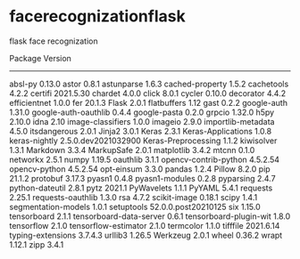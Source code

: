 # facerecognizationflask
flask face recognization

Package                 Version
----------------------- -------------------
absl-py                 0.13.0
astor                   0.8.1
astunparse              1.6.3
cached-property         1.5.2
cachetools              4.2.2
certifi                 2021.5.30
chardet                 4.0.0
click                   8.0.1
cycler                  0.10.0
decorator               4.4.2
efficientnet            1.0.0
fer                     20.1.3
Flask                   2.0.1
flatbuffers             1.12
gast                    0.2.2
google-auth             1.31.0
google-auth-oauthlib    0.4.4
google-pasta            0.2.0
grpcio                  1.32.0
h5py                    2.10.0
idna                    2.10
image-classifiers       1.0.0
imageio                 2.9.0
importlib-metadata      4.5.0
itsdangerous            2.0.1
Jinja2                  3.0.1
Keras                   2.3.1
Keras-Applications      1.0.8
keras-nightly           2.5.0.dev2021032900
Keras-Preprocessing     1.1.2
kiwisolver              1.3.1
Markdown                3.3.4
MarkupSafe              2.0.1
matplotlib              3.4.2
mtcnn                   0.1.0
networkx                2.5.1
numpy                   1.19.5
oauthlib                3.1.1
opencv-contrib-python   4.5.2.54
opencv-python           4.5.2.54
opt-einsum              3.3.0
pandas                  1.2.4
Pillow                  8.2.0
pip                     21.1.2
protobuf                3.17.3
pyasn1                  0.4.8
pyasn1-modules          0.2.8
pyparsing               2.4.7
python-dateutil         2.8.1
pytz                    2021.1
PyWavelets              1.1.1
PyYAML                  5.4.1
requests                2.25.1
requests-oauthlib       1.3.0
rsa                     4.7.2
scikit-image            0.18.1
scipy                   1.4.1
segmentation-models     1.0.1
setuptools              52.0.0.post20210125
six                     1.15.0
tensorboard             2.1.1
tensorboard-data-server 0.6.1
tensorboard-plugin-wit  1.8.0
tensorflow              2.1.0
tensorflow-estimator    2.1.0
termcolor               1.1.0
tifffile                2021.6.14
typing-extensions       3.7.4.3
urllib3                 1.26.5
Werkzeug                2.0.1
wheel                   0.36.2
wrapt                   1.12.1
zipp                    3.4.1
